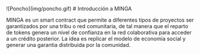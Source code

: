
<link href="path/to/css/icono-arg.css" rel="stylesheet">
![Poncho](img/poncho.gif)
# Introducción a MINGA

MINGA es un smart contract que permite a diferentes tipos de proyectos ser garantizados por una tribu o red comunitaria, de tal manera que el reparto de tokens genera un nivel de confianza en la red colaborativa para acceder a un crédito posterior. La idea es replicar el modelo de economia social y generar una garantia distribuida por la comunidad.
